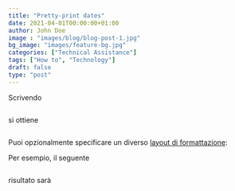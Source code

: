 ```yaml
---
title: "Pretty-print dates"
date: 2021-04-01T00:00:00+01:00
author: John Doe
image : "images/blog/blog-post-1.jpg"
bg_image: "images/feature-bg.jpg"
categories: ["Technical Assistance"]
tags: ["How to", "Technology"]
draft: false
type: "post"
---
```


<!-- Per scrivere un timestamp [ISO 8601](https://en.wikipedia.org/wiki/ISO_8601) nella lingua corrente, puoi usare lo shortcode `date_l10n` : -->

Scrivendo

```
```

si ottiene

```
```

Puoi opzionalmente specificare un diverso [layout di formattazione](https://gohugo.io/functions/dateformat/#datetime-formatting-layouts):

Per esempio, il seguente

```
```

risultato sarà

```
```
